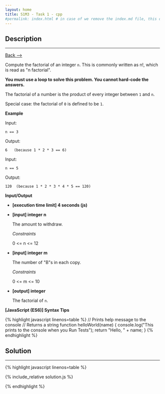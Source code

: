 ```yaml
---
layout: home
title: S1M3 - Task 1 - cpp
#permalink: index.html # in case of we remove the index.md file, this doc will be the index page
---
```


<div class="row">
<div class="columnStmt" markdown="1">

##  Description
------

[Back --> ](../README.md)

Compute the factorial of an integer `n`. This is commonly written as n!, which is read as "n factorial".

**You must use a loop to solve this problem. You cannot hard-code the answers.**

The factorial of a number is the product of every integer between `1` and `n`.

Special case: the factorial of `0` is defined to be `1`.

**Example**

Input:
```
n == 3
```
Output:
```
6   (because 1 * 2 * 3 == 6)
```
Input:
```
n == 5
```
Output:
```
120  (because 1 * 2 * 3 * 4 * 5 == 120)
```

**Input/Output**

* **[execution time limit] 4 seconds (js)**

* **[input] integer n**

    The amount to withdraw.

    *Constraints*

    0 <= n <= 12

* **[input] integer m**

    The number of "B"s in each copy.

    *Constraints*

    0 <= m <= 10

* **[output] integer**

    The factorial of `n`.

**[JavaScript (ES6)] Syntax Tips**

{% highlight javascript linenos=table %}
// Prints help message to the console
// Returns a string
function helloWorld(name) {
    console.log("This prints to the console when you Run Tests");
    return "Hello, " + name;
}
{% endhighlight %}

</div>
<div class="columnSol" markdown="1">

## Solution
------

{% highlight javascript linenos=table %}

{% include_relative solution.js %}

{% endhighlight %}

</div>
</div>